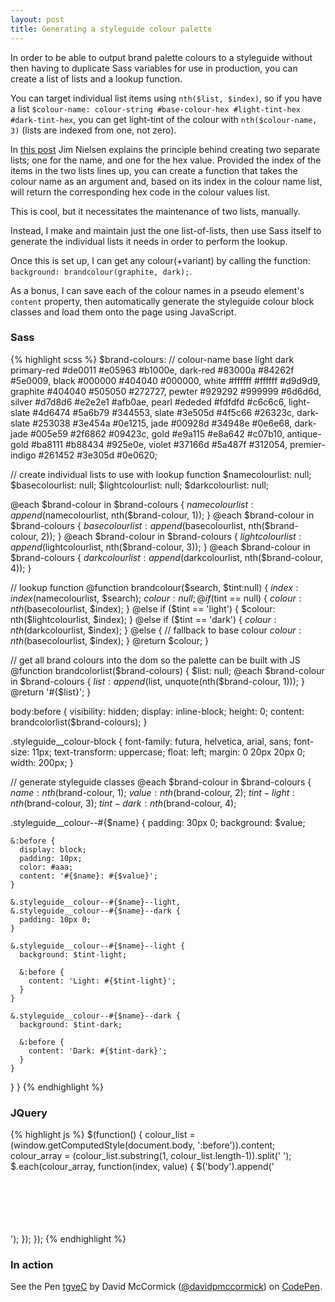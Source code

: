 ```yaml
---
layout: post
title: Generating a styleguide colour palette
---
```


In order to be able to output brand palette colours to a styleguide without then having to duplicate Sass variables for use in production, you can create a list of lists and a lookup function.

You can target individual list items using `nth($list, $index)`, so if you have a list `$colour-name: colour-string #base-colour-hex #light-tint-hex #dark-tint-hex`, you can get light-tint of the colour with `nth($colour-name, 3)` (lists are indexed from one, not zero).

In [this post](http://scriptogr.am/jimniels/post/workarounds-to-variable-interpolation-in-sass) Jim Nielsen explains the principle behind creating two separate lists; one for the name, and one for the hex value. Provided the index of the items in the two lists lines up, you can create a function that takes the colour name as an argument and, based on its index in the colour name list, will return the corresponding hex code in the colour values list.

This is cool, but it necessitates the maintenance of two lists, manually.

Instead, I make and maintain just the one list-of-lists, then use Sass itself to generate the individual lists it needs in order to perform the lookup.

Once this is set up, I can get any colour(+variant) by calling the function: `background: brandcolour(graphite, dark);`.

As a bonus, I can save each of the colour names in a pseudo element's `content` property, then automatically generate the styleguide colour block classes and load them onto the page using JavaScript.


### Sass

{% highlight scss %}
$brand-colours:
// colour-name   base    light   dark
primary-red    #de0011 #e05963 #b1000e,
dark-red       #83000a #84262f #5e0009,
black          #000000 #404040 #000000,
white          #ffffff #ffffff #d9d9d9,
graphite       #404040 #505050 #272727,
pewter         #929292 #999999 #6d6d6d,
silver         #d7d8d6 #e2e2e1 #afb0ae,
pearl          #ededed #fdfdfd #c6c6c6,
light-slate    #4d6474 #5a6b79 #344553,
slate          #3e505d #4f5c66 #26323c,
dark-slate     #253038 #3e454a #0e1215,
jade           #00928d #34948e #0e6e68,
dark-jade      #005e59 #2f6862 #09423c,
gold           #e9a115 #e8a642 #c07b10,
antique-gold   #ba8111 #b88434 #925e0e,
violet         #37166d #5a487f #312054,
premier-indigo #261452 #3e305d #0e0620;


// create individual lists to use with lookup function
$namecolourlist: null;
$basecolourlist: null;
$lightcolourlist: null;
$darkcolourlist: null;

@each $brand-colour in $brand-colours {
  $namecolourlist: append($namecolourlist, nth($brand-colour, 1));
}
@each $brand-colour in $brand-colours {
  $basecolourlist: append($basecolourlist, nth($brand-colour, 2));
}
@each $brand-colour in $brand-colours {
  $lightcolourlist: append($lightcolourlist, nth($brand-colour, 3));
}
@each $brand-colour in $brand-colours {
  $darkcolourlist: append($darkcolourlist, nth($brand-colour, 4));
}

// lookup function
@function brandcolour($search, $tint:null) {
  $index: index($namecolourlist, $search);
  $colour: null;
  @if ($tint == null) {
    $colour: nth($basecolourlist, $index);
  } @else if ($tint == 'light') {
    $colour: nth($lightcolourlist, $index);
  } @else if ($tint == 'dark') {
    $colour: nth($darkcolourlist, $index);
  } @else { // fallback to base colour
    $colour: nth($basecolourlist, $index);
  }
  @return $colour;
}

// get all brand colours into the dom so the palette can be built with JS
@function brandcolorlist($brand-colours) {
  $list: null;
  @each $brand-colour in $brand-colours {
    $list: append($list, unquote(nth($brand-colour, 1)));
  }
  @return '#{$list}';
}

body:before {
  visibility: hidden;
  display: inline-block;
  height: 0;
  content: brandcolorlist($brand-colours);
}

.styleguide__colour-block {
  font-family: futura, helvetica, arial, sans;
  font-size: 11px;
  text-transform: uppercase;
  float: left;
  margin: 0 20px 20px 0;
  width: 200px;
}

// generate styleguide classes
@each $brand-colour in $brand-colours {
  $name: nth($brand-colour, 1);
  $value: nth($brand-colour, 2);
  $tint-light: nth($brand-colour, 3);
  $tint-dark: nth($brand-colour, 4);

  .styleguide__colour--#{$name} {
    padding: 30px 0;
    background: $value;

    &:before {
      display: block;
      padding: 10px;
      color: #aaa;
      content: '#{$name}: #{$value}';
    }

    &.styleguide__colour--#{$name}--light,
    &.styleguide__colour--#{$name}--dark {
      padding: 10px 0;
    }

    &.styleguide__colour--#{$name}--light {
      background: $tint-light;

      &:before {
        content: 'Light: #{$tint-light}';
      }
    }

    &.styleguide__colour--#{$name}--dark {
      background: $tint-dark;

      &:before {
        content: 'Dark: #{$tint-dark}';
      }
    }
  }
}
{% endhighlight %}

### JQuery

{% highlight js %}
$(function() {
  colour_list = (window.getComputedStyle(document.body, ':before')).content;
  colour_array = (colour_list.substring(1, colour_list.length-1)).split(' ');
  $.each(colour_array, function(index, value) {
    $('body').append('\
      <div class="styleguide__colour-block">\
        <div class="styleguide__colour--' + value + '"></div>\
        <div class="styleguide__colour--' + value + ' styleguide__colour styleguide__colour--' + value + '--light"></div>\
        <div class="styleguide__colour--' + value + ' styleguide__colour styleguide__colour--' + value + '--dark"></div>\
      </div>\
    ');
  });
});
{% endhighlight %}

### In action

<p data-height="600" data-theme-id="0" data-slug-hash="tgveC" data-default-tab="result" class='codepen'>See the Pen <a href='http://codepen.io/davidpmccormick/pen/tgveC'>tgveC</a> by David McCormick (<a href='http://codepen.io/davidpmccormick'>@davidpmccormick</a>) on <a href='http://codepen.io'>CodePen</a>.</p>
<script async src="//codepen.io/assets/embed/ei.js"></script>